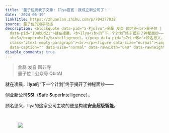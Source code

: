 ```yaml
---
title: '量子位发表了文章: Ilya官宣：我成立新公司了！'
date: '2024-06-19'
linkTitle: https://zhuanlan.zhihu.com/p/704377038
source: 量子位的知乎动态
description: <blockquote data-pid="5-Pjolvu">金磊 发自 凹非寺<br>量子位 | 公众号 QbitAI</blockquote><p
  data-pid="IOubDd21">就在凌晨，<b>Ilya</b>的“下一个计划”终于揭开了神秘面纱——</p><p data-pid="LMLq0wIa">创业新公司<b>SSI</b>（<b>S</b>afe
  <b>S</b>uper<b>I</b>ntelligence）。</p><p data-pid="p7rLcMKo">顾名思义，Ilya的这家公司主攻的便是构建<b>安全超级智能</b>。</p><p
  class="ztext-empty-paragraph"><br></p><figure data-size="normal"><img src="https://pic4.zhimg.com/v2-d35e0b9f4eecf8bbeeab69a4e195ad77.jpg"
  data-caption="" data-size="normal" data-rawwidth="640" data-rawheight="423" ...
disable_comments: true
---
```

<blockquote data-pid="5-Pjolvu">金磊 发自 凹非寺<br>量子位 | 公众号 QbitAI</blockquote><p data-pid="IOubDd21">就在凌晨，<b>Ilya</b>的“下一个计划”终于揭开了神秘面纱——</p><p data-pid="LMLq0wIa">创业新公司<b>SSI</b>（<b>S</b>afe <b>S</b>uper<b>I</b>ntelligence）。</p><p data-pid="p7rLcMKo">顾名思义，Ilya的这家公司主攻的便是构建<b>安全超级智能</b>。</p><p class="ztext-empty-paragraph"><br></p><figure data-size="normal"><img src="https://pic4.zhimg.com/v2-d35e0b9f4eecf8bbeeab69a4e195ad77.jpg" data-caption="" data-size="normal" data-rawwidth="640" data-rawheight="423" ...